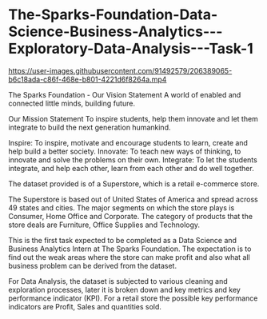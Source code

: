 # The-Sparks-Foundation-Data-Science-Business-Analytics---Exploratory-Data-Analysis---Task-1




https://user-images.githubusercontent.com/91492579/206389065-b6c18ada-c86f-468e-b801-4221d6f8264a.mp4


The Sparks Foundation - Our Vision Statement
A world of enabled and connected little minds, building future.

Our Mission Statement
To inspire students, help them innovate and let them integrate to build the next generation humankind.

Inspire: To inspire, motivate and encourage students to learn, create and help build a better society.
Innovate: To teach new ways of thinking, to innovate and solve the problems on their own.
Integrate: To let the students integrate, and help each other, learn from each other and do well together.

The dataset provided is of a Superstore, which is a retail e-commerce store.

The Superstore is based out of United States of America and spread across 49 states and cities. The major segments on which the store plays is Consumer, Home Office and Corporate. The category of products that the store deals are Furniture, Office Supplies and Technology.

This is the first task expected to be completed as a Data Science and Business Analytics Intern at The Sparks Foundation. The expectation is to find out the weak areas
where the store can make profit and also what all business problem can be derived from the dataset.

For Data Analysis, the dataset is subjected to various cleaning and exploration processes, later it is broken down and key metrics and key performance indicator (KPI). For a retail store the possible key performance indicators are Profit, Sales and quantities sold. 
